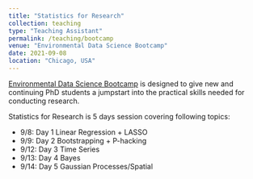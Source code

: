 ```yaml
---
title: "Statistics for Research"
collection: teaching
type: "Teaching Assistant"
permalink: /teaching/bootcamp
venue: "Environmental Data Science Bootcamp"
date: 2021-09-08
location: "Chicago, USA"
---
```


[Environmental Data Science Bootcamp](https://voices.uchicago.edu/nrtenergyandenvironment/bootcamps/) is designed to give new and continuing PhD students a jumpstart into the practical skills needed for conducting research. 

Statistics for Research is 5 days session covering following topics:
   * 9/8: Day 1 Linear Regression + LASSO
   * 9/9: Day 2 Bootstrapping + P-hacking
   * 9/12: Day 3 Time Series
   * 9/13: Day 4 Bayes
   * 9/14: Day 5 Gaussian Processes/Spatial
